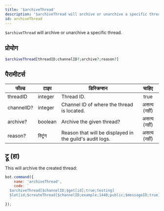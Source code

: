 ```yaml
---
title: '$archiveThread'
description: '$archiveThread will archive or unarchive a specific thread.'
id: archiveThread
---
```


`$archiveThread` will archive or unarchive a specific thread.

## प्रोयोग

```php
$archiveThread[threadID;channelID?;archive?;reason?]
```

## पैरामीटर्स

| फील्ड      | टाइप     | डिस्क्रिप्शन                                             |    चाहिए     |
| ---------- | -------- | -------------------------------------------------------- |:------------:|
| threadID   | integer  | Thread ID.                                               |     true     |
| channelID? | integer  | Channel ID of where the thread is located.               | असत्य (नहीं) |
| archive?   | boolean  | Archive the given thread?                                | असत्य (नहीं) |
| reason?    | स्ट्रिंग | Reason that will be displayed in the guild's audit logs. | असत्य (नहीं) |

## ट्रू (हा)

This will archive the created thread:

```javascript
bot.command({
    name: 'archiveThread',
    code: `
  $archiveThread[$channelID;$get[id];true;testing]
  $let[id;$createThread[$channelID;example;1440;public;$messageID;true]]  
  `
});
```
